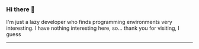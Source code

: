 ### Hi there 👋

I'm just a lazy developer who finds programming environments very interesting.
I have nothing interesting here, so... thank you for visiting, I guess

---

